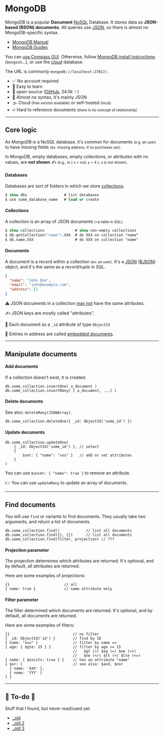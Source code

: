 # MongoDB

<div class="row row-cols-md-2"><div>

MongoDB is a popular **Document** [NoSQL](../index.md) Database. It stores data as **JSON-based (BSON) documents**. All queries use [JSON](/programming-languages/others/data/json.md), so there is almost no MongoDB-specific syntax.

* [MongoDB Manual](https://www.mongodb.com/docs/manual/introduction/)
* [MongoDB Guides](https://www.mongodb.com/docs/guides/)

You can [use Compass GUI](https://www.mongodb.com/products/compass). Otherwise, follow [MongoDB install instructions](https://www.mongodb.com/docs/manual/administration/install-community/) (`mongosh`...), or use the [cloud](https://www.mongodb.com/atlas/database) database.
</div><div>

The URL is commonly `mongodb://localhost:27017/`.

* ✅ No account required
* 🌱 Easy to learn
* 🤝 open-source ([GitHub](https://github.com/mongodb/mongo), 24.0k ✨)
* 🚀 Almost no syntax, it's mainly JSON
* 🌫️ Cloud <small>(free version available)</small> or self-hosted <small>(local)</small>
* 🔥 Hard to reference documents <small>(there is no concept of relationship)</small>
</div></div>

<hr class="sep-both">

## Core logic

<div class="row row-cols-md-2"><div>

As MongoDB is a NoSQL database, it's common for documents <small>(e.g. an user)</small> to have missing fields <small>(ex: missing address, if no purchases yet)</small>.

In MongoDB, empty databases, empty collections, or attributes with no values, are **not shown** ✍️ <small>(e.g., in { x = null, y = 4 }, x is not shown)</small>.

#### Databases

Databases are sort of folders in which we store [collections](#collections).

```ps
$ show dbs                 # list databases
$ use some_database_name   # load or create
```

#### Collections

A collection is an array of JSON documents <small>(=a table in SQL)</small>.

```ps
$ show collections              # show non-empty collections
$ db.getCollection("name").XXX  # do XXX on collection "name"
$ db.name.XXX                   # do XXX on collection "name"
```
</div><div>

#### Documents

A document is a record within a collection <small>(ex: an user)</small>. It's a [JSON](/programming-languages/others/data/json.md) ([BJSON](https://www.mongodb.com/docs/mongodb-shell/reference/data-types/)) object, and it's the same as a record/tuple in SQL.

```json
{
  "name": "John Doe",
  "email": "john@example.com",
  "address": []
}
```

⚠️️ JSON documents in a collection [may not](https://www.mongodb.com/docs/manual/core/schema-validation/specify-json-schema/#std-label-schema-validation-json) have the same attributes.

✍️ JSON keys are mostly called "attributes".

🔑 Each document as a `_id` attribute of type `ObjectId`

📑 Entries in address are called [embedded documents](https://www.mongodb.com/basics/embedded-mongodb). 
</div></div>

<hr class="sep-both">

## Manipulate documents

<div class="row row-cols-md-2"><div>

#### Add documents

If a collection doesn't exist, it is created.

```js!
db.some_collection.insertOne( a_document )
db.some_collection.insertMany( [ a_document, ...] )
```

#### Delete documents

See also: `deleteMany(JSONArray)`.

```js!
db.some_collection.deleteOne({ _id: ObjectId('some_id') })
```
</div><div>

#### Update documents

```js!
db.some_collection.updateOne(
    { _id: ObjectId('some_id') }, // select
    {
        $set: { "name": "xxx" }   // add or set attributes
    }
)
```

You can use `$unset: { "name": true }` to remove an attribute.

👉 You can use `updateMany` to update an array of documents.
</div></div>

<hr class="sep-both">

## Find documents

<div class="row row-cols-md-2"><div>

You will use `find` or variants to find documents. They usually take two arguments, and return a list of documents.

```js!
db.some_collection.find()            // list all documents
db.some_collection.find({}, {})      // list all documents
db.some_collection.find(filter, projection) // ???
```

#### Projection parameter

The projection determines which attributes are returned. It's optional, and by default, all attributes are returned.

Here are some examples of projections:

```js!
{}                         // all
{ name: true }             // name attribute only
```
</div><div>

#### Filter parameter

The filter determined which documents are returned. It's optional, and by default, all documents are returned.

Here are some examples of filters:

```js!
{}                             // no filter
{ _id: ObjectId('id') }        // find by ID 
{ name: "xxx" }                // filter by name ==
{ age: { $gte: 15 } }          // filter by age >= 15
                               //   $gt (>) $eq (=) $ne (<>)
                               //   $ne (<>) $lt (<) $lte (<=)
{ name: { $exists: true } }    // has an attribute "name"
{ $or: [                       // see also: $and, $nor
  { name: 'XXX' },
  { name: 'YYY' }
] }
```
</div></div>

<hr class="sep-both">

## 👻 To-do 👻

Stuff that I found, but never read/used yet.

<div class="row row-cols-md-2"><div>

* [_old](../nosql/mongodb/index.md)
* [_old 2](../nosql/mongo.md)
* [_old 3](../nosql/drivers/mongodb.md)
</div><div>


</div></div>